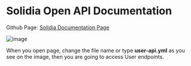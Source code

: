 # Solidia Open API Documentation

Github Page: [Solidia Documentation Page](https://caspian-clan.github.io/solidia-swagger/)

![image](https://github.com/caspian-clan/solidia-swagger/assets/66476643/51486638-6d8b-48a9-98da-f57904baf6e9)

When you open page, change the file name or type **user-api.yml** as you see on the image, then you are going to access User endpoints.
